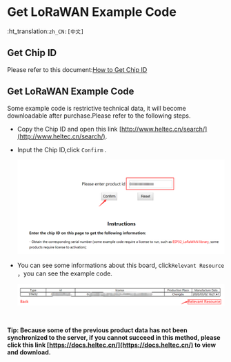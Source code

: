 # Get LoRaWAN Example Code
:ht_translation:`zh_CN:[中文]`
## Get Chip ID

Please refer to this document:[How to Get Chip ID](https://heltec-automation-docs.readthedocs.io/en/latest/general/view_limited_technical_data.html#how-to-get-chip-id)

## Get LoRaWAN Example Code

Some example code is restrictive technical data, it will become downloadable after purchase.Please refer to the following steps.

- Copy the Chip ID and open this link  [http://www.heltec.cn/search/](http://www.heltec.cn/search/).

- Input the Chip ID,click `Confirm` .

  ![](img/get_lorawan_example_code/01.png)

- You can see some informations about this board, click`Relevant Resource` ，you can see the example code.

  ![](img/get_lorawan_example_code/02.png)

  &nbsp;

**Tip: Because some of the previous product data has not been synchronized to the server, if you cannot succeed in this method, please click this link [https://docs.heltec.cn/](https://docs.heltec.cn/) to view and download.**
